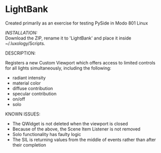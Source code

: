 LightBank
=========


Created primarily as an exercise for testing PySide in Modo 801 Linux


*INSTALLATION:* <br/>
Download the ZIP, rename it to 'LightBank' and place it inside ~/.luxology/Scripts.




DESCRIPTION:

Registers a new Custom Viewport which offers access to limited controls for all lights simultaneously, including the following:
- radiant intensity
- material color
- diffuse contribution
- specular contribution
- on/off
- solo



KNOWN ISSUES:

- The QWidget is not deleted when the viewport is closed
- Because of the above, the Scene Item Listener is not removed
- Solo functionality has faulty logic
- The SIL is returning values from the middle of events rather than after their completion
